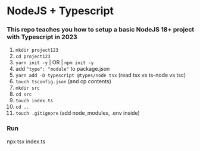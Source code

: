 # NodeJS + Typescript

### This repo teaches you how to setup a basic NodeJS 18+ project with Typescript in 2023

1. `mkdir project123`
2. `cd project123`
3. `yarn init -y` | OR | `npm init -y`
4. add `"type": "module"` to package.json
5. `yarn add -D typescript @types/node tsx` (read tsx vs ts-node vs tsc)
6. `touch tsconfig.json` (and cp contents)
7. `mkdir src`
8. `cd src`
9. `touch index.ts`
10. `cd ..`
11. `touch .gitignore` (add node_modules, .env inside)

### Run

npx tsx index.ts
